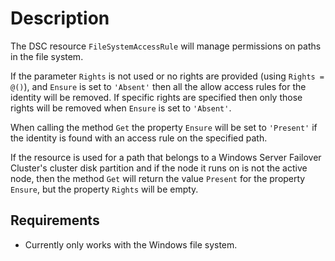 # Description

The DSC resource `FileSystemAccessRule` will manage permissions on paths
in the file system.

If the parameter `Rights` is not used or no rights are provided (using
`Rights = @()`), and `Ensure` is set to `'Absent'` then all the allow
access rules for the identity will be removed. If specific rights are
specified then only those rights will be removed when `Ensure` is set to
`'Absent'`.

When calling the method `Get` the property `Ensure` will be set to `'Present'`
if the identity is found with an access rule on the specified path.

If the resource is used for a path that belongs to a Windows Server Failover
Cluster's cluster disk partition and if the node it runs on is not the
active node, then the method `Get` will return the value `Present` for
the property `Ensure`, but the property `Rights` will be empty.

## Requirements

- Currently only works with the Windows file system.
